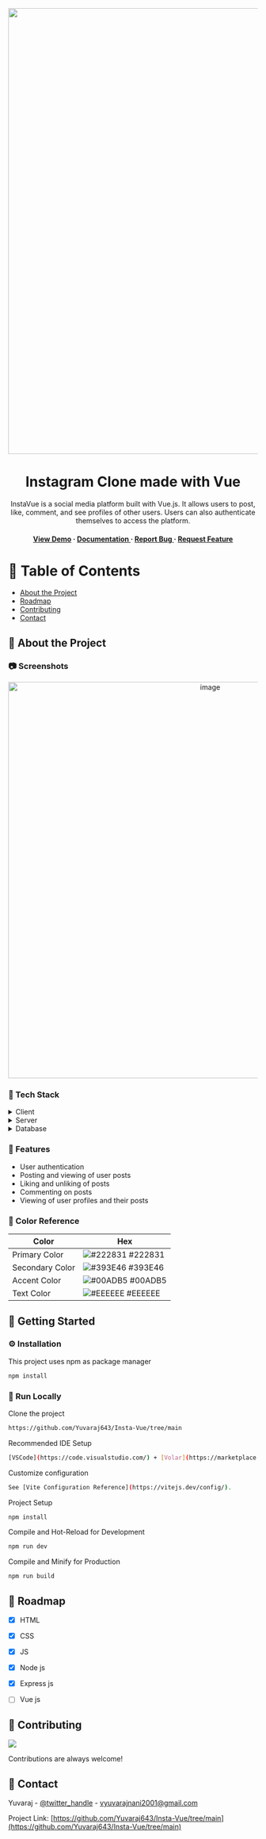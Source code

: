 <div align='center'>

<img src=https://i.ibb.co/C2FmJ9k/Screenshot-from-2024-05-23-10-15-00.png alt="logo" width=1600 height=900 />

<h1>Instagram Clone made with Vue</h1>
<p>InstaVue is a social media platform built with Vue.js. It allows users to post, like, comment, and see profiles of other users. Users can also authenticate themselves to access the platform. </p>

<h4> <a href=https://insta-vue-yn.vercel.app/>View Demo</a> <span> · </span> <a href="https://github.com/Yuvaraj643/ Insta-Vue/blob/master/README.md"> Documentation </a> <span> · </span> <a href="https://github.com/Yuvaraj643/ Insta-Vue/issues"> Report Bug </a> <span> · </span> <a href="https://github.com/Yuvaraj643/ Insta-Vue/issues"> Request Feature </a> </h4>


</div>

# :notebook_with_decorative_cover: Table of Contents

- [About the Project](#star2-about-the-project)
- [Roadmap](#compass-roadmap)
- [Contributing](#wave-contributing)
- [Contact](#handshake-contact)


## :star2: About the Project

### :camera: Screenshots
<div align="center"> <a href="https://insta-vue-yn.vercel.app/"><img src="https://i.ibb.co/zr2mgsb/Screenshot-from-2024-05-23-10-14-51.png" alt='image' width='800'/></a> </div>


### :space_invader: Tech Stack
<details> <summary>Client</summary> <ul>
<li><a href="https://vuejs.org/">Vue js</a></li>
</ul> </details>
<details> <summary>Server</summary> <ul>
<li><a href="https://nodejs.org/en">Node js</a></li>
</ul> </details>
<details> <summary>Database</summary> <ul>
<li><a href="https://www.mongodb.com/">MongoDB</a></li>
</ul> </details>

### :dart: Features
- User authentication
- Posting and viewing of user posts
- Liking and unliking of posts
- Commenting on posts
- Viewing of user profiles and their posts


### :art: Color Reference
| Color | Hex |
| --------------- | ---------------------------------------------------------------- |
| Primary Color | ![#222831](https://via.placeholder.com/10/222831?text=+) #222831 |
| Secondary Color | ![#393E46](https://via.placeholder.com/10/393E46?text=+) #393E46 |
| Accent Color | ![#00ADB5](https://via.placeholder.com/10/00ADB5?text=+) #00ADB5 |
| Text Color | ![#EEEEEE](https://via.placeholder.com/10/EEEEEE?text=+) #EEEEEE |

## :toolbox: Getting Started

### :gear: Installation

This project uses npm as package manager
```bash
npm install
```


### :running: Run Locally

Clone the project

```bash
https://github.com/Yuvaraj643/Insta-Vue/tree/main
```
Recommended IDE Setup
```bash
[VSCode](https://code.visualstudio.com/) + [Volar](https://marketplace.visualstudio.com/items?itemName=Vue.volar) (and disable Vetur).
```
Customize configuration
```bash
See [Vite Configuration Reference](https://vitejs.dev/config/).
```
Project Setup
```bash
npm install
```
Compile and Hot-Reload for Development
```bash
npm run dev
```
Compile and Minify for Production
```bash
npm run build
```


## :compass: Roadmap

* [x] HTML  
* [x] CSS
* [x] JS
* [x] Node js
* [x] Express js
* [ ] Vue js


## :wave: Contributing

<a href="https://github.com/Yuvaraj643/Insta-Vue/tree/main/graphs/contributors"> <img src="https://contrib.rocks/image?repo=Louis3797/awesome-readme-template" /> </a>

Contributions are always welcome!

<!-- see `contributing.md` for ways to get started -->

## :handshake: Contact

Yuvaraj - [@twitter_handle](https://x.com/YuvarajNani7675) - vyuvarajnani2001@gmail.com

Project Link: [https://github.com/Yuvaraj643/Insta-Vue/tree/main](https://github.com/Yuvaraj643/Insta-Vue/tree/main)